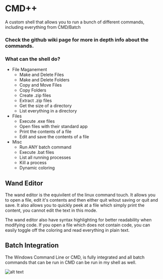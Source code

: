 # CMD++
A custom shell that allows you to run a bunch of different commands, including everything from CMD/Batch

### Check the github wiki page for more in depth info about the commands.

### What can the shell do?
+ File Maganement
    + Make and Delete Files
    + Make and Delete Folders
    + Copy and Move Files
    + Copy Folders    
    + Create .zip files
    + Extract .zip files
    + Get the size of a directory
    + List everything in a directory
+ Files
    + Execute .exe files
    + Open files with their standard app
    + Print the contents of a file
    + Edit and save the contents of a file
+ Misc
    + Run ANY batch command
    + Execute .bat files
    + List all running processes
    + Kill a process
    + Dynamic coloring
    
## Wand Editor
The wand editor is the equivilent of the linux command touch. It allows you to open a file, edit it's contents and then either quit witout saving or quit and save. It also allows you to quickly peek at a file which simply print the content, you cannot edit the text in this mode.

The wand editor also have syntax highlighting for better readability when modifying code. If you open a file which does not contain code, you can easily toggle off the coloring and read everything in plain text.

## Batch Integration
The Windows Command Line or CMD, is fully integrated and all batch commands that can be run in CMD can be run in my shell as well.

![alt text](https://github.com/Abbin44/Custom-Shell/blob/master/preview_image.png?raw=true)
